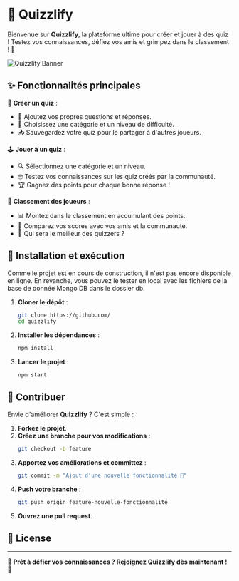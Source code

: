 # 🧠 Quizzlify 

Bienvenue sur **Quizzlify**, la plateforme ultime pour créer et jouer à des quiz ! Testez vos connaissances, défiez vos amis et grimpez dans le classement ! 🚀

![Quizzlify Banner](screenshots/banner.png)

## ✨ Fonctionnalités principales

🎨 **Créer un quiz** :
- 📝 Ajoutez vos propres questions et réponses.
- 🎯 Choisissez une catégorie et un niveau de difficulté.
- 📥 Sauvegardez votre quiz pour le partager à d'autres joueurs.

🕹️ **Jouer à un quiz** :
- 🔍 Sélectionnez une catégorie et un niveau.
- 🤓 Testez vos connaissances sur les quiz créés par la communauté.
- 🏆 Gagnez des points pour chaque bonne réponse !

🏅 **Classement des joueurs** :
- 📊 Montez dans le classement en accumulant des points.
- 🏅 Comparez vos scores avec vos amis et la communauté.
- 🥇 Qui sera le meilleur des quizzers ?

## 🚀 Installation et exécution
Comme le projet est en cours de construction, il n'est pas encore disponible en ligne.
En revanche, vous pouvez le tester en local avec les fichiers de la base de donnée Mongo DB dans le dossier db.

1. **Cloner le dépôt** :
   ```bash
   git clone https://github.com/
   cd quizzlify
   ```

2. **Installer les dépendances** :
   ```bash
   npm install
   ```

3. **Lancer le projet** :
   ```bash
   npm start
   ```

## 🤝 Contribuer

Envie d'améliorer **Quizzlify** ? C'est simple :

1. **Forkez le projet**.
2. **Créez une branche pour vos modifications** :
   ```bash
   git checkout -b feature
   ```
3. **Apportez vos améliorations et committez** :
   ```bash
   git commit -m "Ajout d'une nouvelle fonctionnalité 🎉"
   ```
4. **Push votre branche** :
   ```bash
   git push origin feature-nouvelle-fonctionnalité
   ```
5. **Ouvrez une pull request**.

## 📜 License

---

🎯 **Prêt à défier vos connaissances ? Rejoignez Quizzlify dès maintenant !** 🚀


